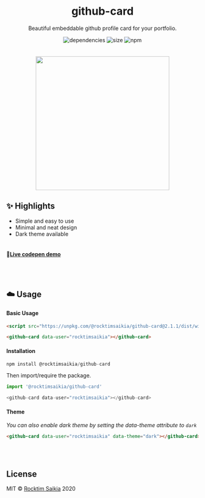 <div>
	<h1 align="center">github-card</h1>
	<p align="center">Beautiful embeddable github profile card for your portfolio.</p>
	<p align="center">
		<img alt="dependencies" src="https://img.shields.io/david/dev/rocktimsaikia/github-card">
		<img alt="size" src="https://img.shields.io/bundlephobia/min/@rocktimsaikia/github-card"/>
		<img alt="npm" src="https://img.shields.io/npm/v/@rocktimsaikia/github-card"/><br/><br/><br/>
		<img src="https://i.ibb.co/gRnx53c/single-compressor.png" height="350px"/>
	</p>
</div>

## :sparkles: Highlights

- Simple and easy to use
- Minimal and neat design
- Dark theme available
<br/><br/>
#### :rocket:[Live codepen demo](https://codepen.io/RocktimSaikia/full/jObbBmR)
<br/><br/>
## :cloud: Usage

#### Basic Usage
```html
<script src="https://unpkg.com/@rocktimsaikia/github-card@2.1.1/dist/widget.min.js" type="module"></script>

<github-card data-user="rocktimsaikia"></github-card>
```

#### Installation

```js
npm install @rocktimsaikia/github-card
```

Then import/require the package.

```js
import '@rocktimsaikia/github-card'

<github-card data-user="rocktimsaikia"></github-card>
```

#### Theme
_You can also enable dark theme by setting the data-theme attribute to `dark`_

```html
<github-card data-user="rocktimsaikia" data-theme="dark"></github-card>
```
<br/><br/>
## License

MIT © [Rocktim Saikia](https://rocktimsaikia.now.sh) 2020
